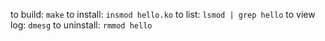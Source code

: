 to build: `make`
to install: `insmod hello.ko`
to list: `lsmod | grep hello`
to view log: `dmesg`
to uninstall: `rmmod hello`
